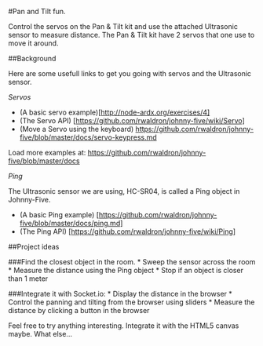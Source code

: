 #Pan and Tilt fun.

Control the servos on the Pan & Tilt kit and use the attached Ultrasonic sensor to measure distance.
The Pan & Tilt kit have 2 servos that one use to move it around.

##Background

Here are some usefull links to get you going with servos and the Ultrasonic sensor.

*Servos*

* (A basic servo example)[http://node-ardx.org/exercises/4]
* (The Servo API) [https://github.com/rwaldron/johnny-five/wiki/Servo]
* (Move a Servo using the keyboard) https://github.com/rwaldron/johnny-five/blob/master/docs/servo-keypress.md

Load more examples at: https://github.com/rwaldron/johnny-five/blob/master/docs

*Ping*

The Ultrasonic sensor we are using, HC-SR04, is called a Ping object in Johnny-Five.

* (A basic Ping example) [https://github.com/rwaldron/johnny-five/blob/master/docs/ping.md]
* (The Ping API) [https://github.com/rwaldron/johnny-five/wiki/Ping]

##Project ideas

###Find the closest object in the room.
	* Sweep the sensor across the room
	* Measure the distance using the Ping object
	* Stop if an object is closer than 1 meter

###Integrate it with Socket.io:
	* Display the distance in the browser
	* Control the panning and tilting from the browser using sliders
	* Measure the distance by clicking a button in the browser

Feel free to try anything interesting. Integrate it with the HTML5 canvas maybe. What else...